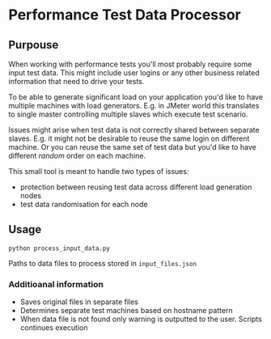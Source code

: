 # Performance Test Data Processor

## Purpouse

When working with performance tests you'll most probably require some input test data.
This might include user logins or any other business related information that need to drive your tests.

To be able to generate significant load on your application you'd like to have multiple machines with load generators.
E.g. in JMeter world this translates to single master controlling multiple slaves which execute test scenario.
 
Issues might arise when test data is not correctly shared between separate slaves.
E.g. it might not be desirable to reuse the same login on different machine. 
Or you can reuse the same set of test data but you'd like to have different _random_ order on each machine.

This small tool is meant to handle two types of issues: 

- protection between reusing test data across different load generation nodes 
- test data randomisation for each node
 
## Usage

    python process_input_data.py
    
Paths to data files to process stored in `input_files.json`

### Additioanal information

- Saves original files in separate files
- Determines separate test machines based on hostname pattern
- When data file is not found only warning is outputted to the user. Scripts continues execution